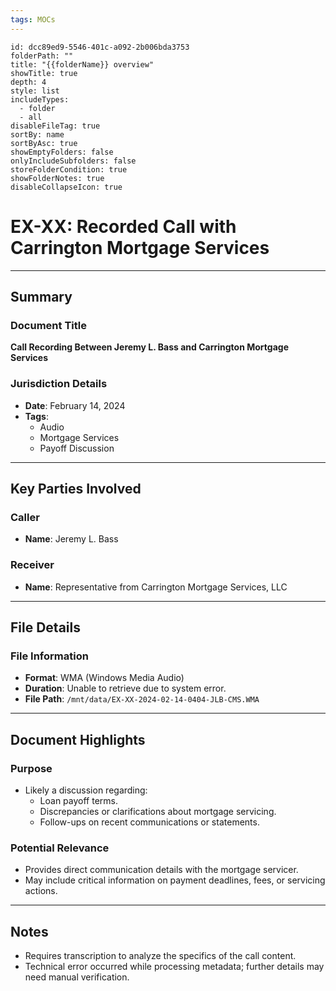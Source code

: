 ```yaml
---
tags: MOCs
---
```

```folder-overview
id: dcc89ed9-5546-401c-a092-2b006bda3753
folderPath: ""
title: "{{folderName}} overview"
showTitle: true
depth: 4
style: list
includeTypes:
  - folder
  - all
disableFileTag: true
sortBy: name
sortByAsc: true
showEmptyFolders: false
onlyIncludeSubfolders: false
storeFolderCondition: true
showFolderNotes: true
disableCollapseIcon: true
```


# EX-XX: Recorded Call with Carrington Mortgage Services

---

## Summary

### Document Title
**Call Recording Between Jeremy L. Bass and Carrington Mortgage Services**

### Jurisdiction Details
- **Date**: February 14, 2024
- **Tags**:
  - Audio
  - Mortgage Services
  - Payoff Discussion

---

## Key Parties Involved

### Caller
- **Name**: Jeremy L. Bass

### Receiver
- **Name**: Representative from Carrington Mortgage Services, LLC

---

## File Details

### File Information
- **Format**: WMA (Windows Media Audio)
- **Duration**: Unable to retrieve due to system error.
- **File Path**: `/mnt/data/EX-XX-2024-02-14-0404-JLB-CMS.WMA`

---

## Document Highlights

### Purpose
- Likely a discussion regarding:
  - Loan payoff terms.
  - Discrepancies or clarifications about mortgage servicing.
  - Follow-ups on recent communications or statements.

### Potential Relevance
- Provides direct communication details with the mortgage servicer.
- May include critical information on payment deadlines, fees, or servicing actions.

---

## Notes
- Requires transcription to analyze the specifics of the call content.
- Technical error occurred while processing metadata; further details may need manual verification.


